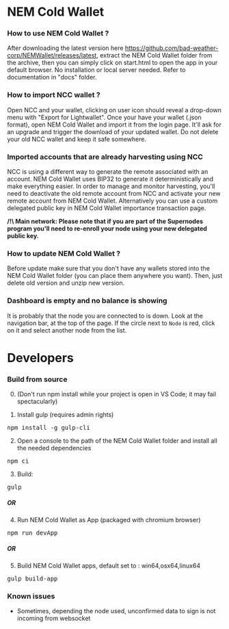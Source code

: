 # NEM Cold Wallet #

### How to use NEM Cold Wallet ? ###

After downloading the latest version here https://github.com/bad-weather-corp/NEMWallet/releases/latest, extract the NEM Cold Wallet folder from the archive, then you can simply click on start.html to open the app in your default browser. No installation or local server needed. Refer to documentation in "docs" folder.

### How to import NCC wallet ? ###

Open NCC and your wallet, clicking on user icon should reveal a drop-down menu with "Export for Lightwallet".
Once your have your wallet (.json format), open NEM Cold Wallet and import it from the login page. It'll ask for an upgrade and trigger the download of your updated wallet.
Do not delete your old NCC wallet and keep it safe somewhere.

### Imported accounts that are already harvesting using NCC ###

NCC is using a different way to generate the remote associated with an account. NEM Cold Wallet uses BIP32 to generate it deterministically and make everything easier. In order to manage and monitor harvesting, you'll need to deactivate the old remote account from NCC and activate your new remote account from NEM Cold Wallet. Alternatively you can use a custom delegated public key in NEM Cold Wallet importance transaction page.

**/!\ Main network: Please note that if you are part of the Supernodes program you'll need to re-enroll your node using your new delegated public key.**

### How to update NEM Cold Wallet ? ###

Before update make sure that you don't have any wallets stored into the NEM Cold Wallet folder (you can place them anywhere you want). Then, just delete old version and unzip new version.

###  Dashboard is empty and no balance is showing ###

It is probably that the node you are connected to is down.
Look at the navigation bar, at the top of the page.
If the circle next to `Node` is red, click on it and select another node from the list.

# Developers #

### Build from source ###

0) (Don't run npm install while your project is open in VS Code; it may fail spectacularly)

1) Install gulp (requires admin rights)

<pre>npm install -g gulp-cli</pre>

2) Open a console to the path of the NEM Cold Wallet folder and install all the needed dependencies

<pre>npm ci</pre>

3) Build:

<pre>gulp</pre>

##### OR #####

4) Run NEM Cold Wallet as App (packaged with chromium browser)

<pre>npm run devApp</pre>

##### OR #####

5) Build NEM Cold Wallet apps, default set to : win64,osx64,linux64

<pre>gulp build-app</pre>

### Known issues ###

- Sometimes, depending the node used, unconfirmed data to sign is not incoming from websocket
